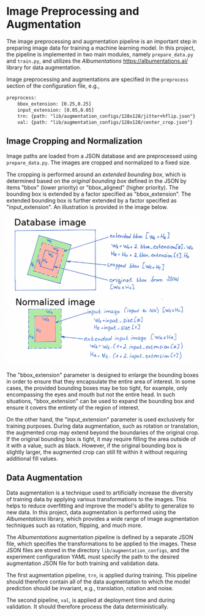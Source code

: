 # Image Preprocessing and Augmentation

The image preprocessing and augmentation pipeline is an important step in preparing image data for training a machine learning model. In this project, the pipeline is implemented in two main modules, namely `prepare_data.py` and `train.py`, and utilizes the _Albumentations_ https://albumentations.ai/ library for data augmentation.

Image preprocessing and augmentations are specified in the `preprocess` section of the configuration file, e.g.,
```
preprocess:
    bbox_extension: [0.25,0.25]
    input_extension: [0.05,0.05]
    trn: {path: "lib/augmentation_configs/128x128/jitter+hflip.json"}
    val: {path: "lib/augmentation_configs/128x128/center_crop.json"}
```

## Image Cropping and Normalization

Image paths are loaded from a JSON database and are preprocessed using `prepare_data.py`. The images are cropped and normalized to a fixed size.

The cropping is performed around an _extended bounding box_, which is determined based on the _original bounding box_ defined in the JSON by items "bbox" (lower priority) or "bbox_aligned" (higher priority). The bounding box is extended by a factor specified as "bbox_extension". The extended bounding box is further extended by a factor specified as "input_extension". An illustration is provided in the image below.

![Image normalization](image_normalization.png "Image normalization.")

The "bbox_extension" parameter is designed to enlarge the bounding boxes in order to ensure that they encapsulate the entire area of interest. In some cases, the provided bounding boxes may be too tight, for example, only encompassing the eyes and mouth but not the entire head. In such situations, "bbox_extension" can be used to expand the bounding box and ensure it covers the entirety of the region of interest.

On the other hand, the "input_extension" parameter is used exclusively for training purposes. During data augmentation, such as rotation or translation, the augmented crop may extend beyond the boundaries of the original crop. If the original bounding box is tight, it may require filling the area outside of it with a value, such as black. However, if the original bounding box is slightly larger, the augmented crop can still fit within it without requiring additional fill values.

## Data Augmentation

Data augmentation is a technique used to artificially increase the diversity of training data by applying various transformations to the images. This helps to reduce overfitting and improve the model's ability to generalize to new data. In this project, data augmentation is performed using the _Albumentations_ library, which provides a wide range of image augmentation techniques such as rotation, flipping, and much more.

The _Albumentations_ augmentation pipeline is defined by a separate JSON file, which specifies the transformations to be applied to the images. These JSON files are stored in the directory `lib/augmentation_configs`, and the experiment configuration YAML must specify the path to the desired augmentation JSON file for both training and validation data.

The first augmentation pipeline, `trn`, is applied during training. This pipeline should therefore contain all of the data augmentation to which the model prediction should be invariant, e.g., translation, rotation and noise.

The second pipeline, `val`, is applied at deployment time and during validation. It should therefore process the data deterministically.
